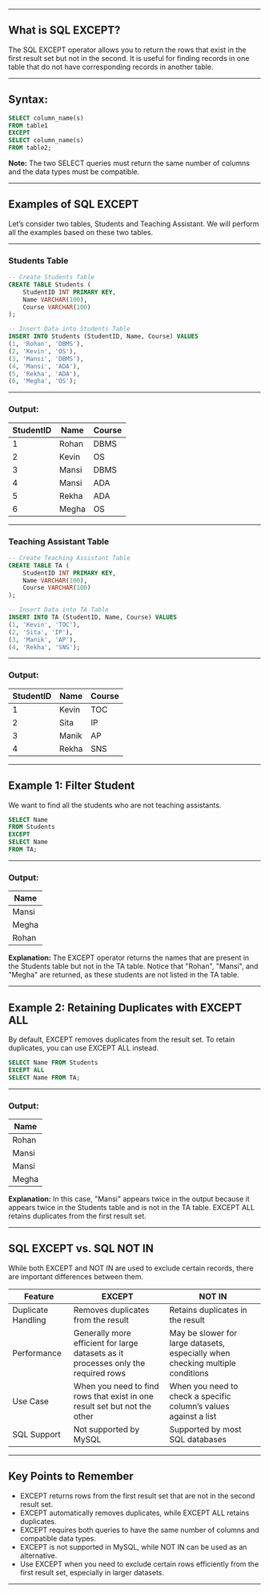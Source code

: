 
---

## What is SQL EXCEPT?

The SQL EXCEPT operator allows you to return the rows that exist in the first result set but not in the second. It is useful for finding records in one table that do not have corresponding records in another table.

---

## Syntax:

```sql
SELECT column_name(s) 
FROM table1
EXCEPT
SELECT column_name(s) 
FROM table2;
````

**Note:** The two SELECT queries must return the same number of columns and the data types must be compatible.

---

## Examples of SQL EXCEPT

Let’s consider two tables, Students and Teaching Assistant. We will perform all the examples based on these two tables.

---

### Students Table

```sql
-- Create Students Table
CREATE TABLE Students (
    StudentID INT PRIMARY KEY,
    Name VARCHAR(100),
    Course VARCHAR(100)
);

-- Insert Data into Students Table
INSERT INTO Students (StudentID, Name, Course) VALUES
(1, 'Rohan', 'DBMS'),
(2, 'Kevin', 'OS'),
(3, 'Mansi', 'DBMS'),
(4, 'Mansi', 'ADA'),
(5, 'Rekha', 'ADA'),
(6, 'Megha', 'OS');
```

---

### Output:

| StudentID | Name  | Course |
| --------- | ----- | ------ |
| 1         | Rohan | DBMS   |
| 2         | Kevin | OS     |
| 3         | Mansi | DBMS   |
| 4         | Mansi | ADA    |
| 5         | Rekha | ADA    |
| 6         | Megha | OS     |

---

### Teaching Assistant Table

```sql
-- Create Teaching Assistant Table
CREATE TABLE TA (
    StudentID INT PRIMARY KEY,
    Name VARCHAR(100),
    Course VARCHAR(100)
);

-- Insert Data into TA Table
INSERT INTO TA (StudentID, Name, Course) VALUES
(1, 'Kevin', 'TOC'),
(2, 'Sita', 'IP'),
(3, 'Manik', 'AP'),
(4, 'Rekha', 'SNS');
```

---

### Output:

| StudentID | Name  | Course |
| --------- | ----- | ------ |
| 1         | Kevin | TOC    |
| 2         | Sita  | IP     |
| 3         | Manik | AP     |
| 4         | Rekha | SNS    |

---

## Example 1: Filter Student

We want to find all the students who are not teaching assistants.

```sql
SELECT Name
FROM Students
EXCEPT
SELECT Name
FROM TA;
```

---

### Output:

| Name  |
| ----- |
| Mansi |
| Megha |
| Rohan |

**Explanation:** The EXCEPT operator returns the names that are present in the Students table but not in the TA table. Notice that "Rohan", "Mansi", and "Megha" are returned, as these students are not listed in the TA table.

---

## Example 2: Retaining Duplicates with EXCEPT ALL

By default, EXCEPT removes duplicates from the result set. To retain duplicates, you can use EXCEPT ALL instead.

```sql
SELECT Name FROM Students
EXCEPT ALL
SELECT Name FROM TA;
```

---

### Output:

| Name  |
| ----- |
| Rohan |
| Mansi |
| Mansi |
| Megha |

**Explanation:** In this case, "Mansi" appears twice in the output because it appears twice in the Students table and is not in the TA table. EXCEPT ALL retains duplicates from the first result set.

---

## SQL EXCEPT vs. SQL NOT IN

While both EXCEPT and NOT IN are used to exclude certain records, there are important differences between them.

| Feature            | EXCEPT                                                                             | NOT IN                                                                         |
| ------------------ | ---------------------------------------------------------------------------------- | ------------------------------------------------------------------------------ |
| Duplicate Handling | Removes duplicates from the result                                                 | Retains duplicates in the result                                               |
| Performance        | Generally more efficient for large datasets as it processes only the required rows | May be slower for large datasets, especially when checking multiple conditions |
| Use Case           | When you need to find rows that exist in one result set but not the other          | When you need to check a specific column’s values against a list               |
| SQL Support        | Not supported by MySQL                                                             | Supported by most SQL databases                                                |

---

## Key Points to Remember

* EXCEPT returns rows from the first result set that are not in the second result set.
* EXCEPT automatically removes duplicates, while EXCEPT ALL retains duplicates.
* EXCEPT requires both queries to have the same number of columns and compatible data types.
* EXCEPT is not supported in MySQL, while NOT IN can be used as an alternative.
* Use EXCEPT when you need to exclude certain rows efficiently from the first result set, especially in larger datasets.

---
